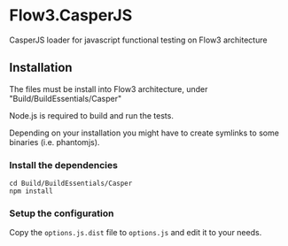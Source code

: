 # Flow3.CasperJS
CasperJS loader for javascript functional testing on Flow3 architecture

## Installation

The files must be install into Flow3 architecture, under "Build/BuildEssentials/Casper"

Node.js is required to build and run the tests.

Depending on your installation you might have to create symlinks to some binaries (i.e. phantomjs).

### Install the dependencies

```
cd Build/BuildEssentials/Casper
npm install
```

### Setup the configuration

Copy the ```options.js.dist``` file to ```options.js``` and edit it to your needs.

